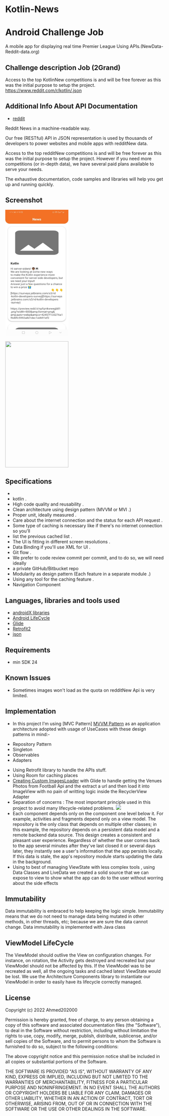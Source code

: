 # Kotlin-News
# Android Challenge Job
A mobile app for displaying real time Premier League Using APIs.(NewData-Reddit-data.org)

## Challenge description Job (2Grand)
Access to the top KotlinNew competitions is and will be free forever as this was the initial purpose to setup the project.
https://www.reddit.com/r/kotlin/.json

## Additional Info About API Documentation
* [reddit](https://www.reddit.com/r/kotlin/.json)
 
Reddit News in a machine-readable way.

Our free (RESTful) API in JSON representation is used by thousands of developers to power websites and mobile apps with redditNew data.

Access to the top redditNew competitions is and will be free forever as this was the initial purpose to setup the project.
However if you need more competitions (or in-depth data), we have several paid plans available to serve your needs.

The exhaustive documentation, code samples and libraries will help you get up and running quickly. 

## Screenshot
 
<img src="https://github.com/Ahmed202000/Grand2-Kotlin-News/blob/master/screen_shot/m.jpeg?raw=true" width="200" height="400"></a>

 
<img src="https://raw.githubusercontent.com/Ahmed202000/Kotlin-News/86635643632a0e20398c55cc7862cc9ea19d88c8/screen_shot/mm.jpeg" width="200" height="400"></a>
 
 
## Specifications
-
- kotlin .
- High code quality and reusability .
- Clean architecture using design pattern (MVVM or MVI .)
- Proper unit, ideally measured .
- Care about the internet connection and the status for each API request .
- Some type of caching is necessary like if there's no internet connection so you'll
- list the previous cached list .
- The UI is fitting in different screen resolutions .
- Data Binding if you'll use XML for UI .
- Git flow .
- We prefer to code review commit per commit, and to do so, we will need ideally
- a private GitHub/Bitbucket repo
- Modularity as design pattern (Each feature in a separate module .)
- Using any tool for the caching feature .
- Navigation Component

## Languages, libraries and tools used

 * [androidX libraries](https://developer.android.com/jetpack/androidx)
 * [Android LifeCycle](https://developer.android.com/topic/libraries/architecture)
 * [Glide](https://github.com/bumptech/glide)
 * [Retrofit2](https://github.com/square/retrofit)
 * [json](https://github.com/nlohmann/json)

## Requirements
- min SDK 24

## Known Issues 
 - Sometimes images won't load as the quota on redditNew Api is very limited.

## Implementation

* In this project I'm using [MVC Pattern] [MVVM Pattern](https://developer.android.com/jetpack/docs/guide)
as an application architecture adopted with usage of UseCases with these design patterns in mind:-
- Repository Pattern
- Singleton
- Observables
- Adapters

 * Using Retrofit library to handle the APIs stuff.
* Using Room for caching places
* [Creating Custom ImagesLoader](https://github.com/Ahmed3Elshaer/GeoSquar/tree/master/app/src/main/java/com/ahmed3elshaer/geosquar/common/loader) with Glide to handle getting the Venues Photos from Football Api and the extract a url and then load it into ImageView with no pain of writting logic inside the RecyclerView Adapter 
* Separation of concerns : The most important principle used in this project to avoid many lifecycle-related problems.
<img src="https://developer.android.com/topic/libraries/architecture/images/final-architecture.png"></a>
* Each component depends only on the component one level below it. For example, activities and fragments depend only on a view model. The repository is the only class that depends on multiple other classes; in this example, the repository depends on a persistent data model and a remote backend data source.
This design creates a consistent and pleasant user experience. Regardless of whether the user comes back to the app several minutes after they've last closed it or several days later, they instantly see a user's information that the app persists locally. If this data is stale, the app's repository module starts updating the data in the background.
* Using to best of managing ViewState with less complex tools , using Data Classes and LiveData we created a solid source that we can expose to view to show what the app can do to the user without worring about the side effects
 
## Immutability
Data immutability is embraced to help keeping the logic simple. Immutability means that we do not need to manage data being mutated in other methods, in other threads, etc; because we are sure the data cannot change. Data immutability is implemented with Java class

## ViewModel LifeCycle
The ViewModel should outlive the View on configuration changes. For instance, on rotation, the Activity gets destroyed and recreated but your ViewModel should not be affected by this. If the ViewModel was to be recreated as well, all the ongoing tasks and cached latest ViewState would be lost.
We use the Architecture Components library to instantiate our ViewModel in order to easily have its lifecycle correctly managed.


## License
Copyright (c) 2022 Ahmed202000

Permission is hereby granted, free of charge, to any person obtaining a copy
of this software and associated documentation files (the "Software"), to deal
in the Software without restriction, including without limitation the rights
to use, copy, modify, merge, publish, distribute, sublicense, and/or sell
copies of the Software, and to permit persons to whom the Software is
furnished to do so, subject to the following conditions:

The above copyright notice and this permission notice shall be included in all
copies or substantial portions of the Software.

THE SOFTWARE IS PROVIDED "AS IS", WITHOUT WARRANTY OF ANY KIND, EXPRESS OR
IMPLIED, INCLUDING BUT NOT LIMITED TO THE WARRANTIES OF MERCHANTABILITY,
FITNESS FOR A PARTICULAR PURPOSE AND NONINFRINGEMENT. IN NO EVENT SHALL THE
AUTHORS OR COPYRIGHT HOLDERS BE LIABLE FOR ANY CLAIM, DAMAGES OR OTHER
LIABILITY, WHETHER IN AN ACTION OF CONTRACT, TORT OR OTHERWISE, ARISING FROM,
OUT OF OR IN CONNECTION WITH THE SOFTWARE OR THE USE OR OTHER DEALINGS IN THE
SOFTWARE.
  

